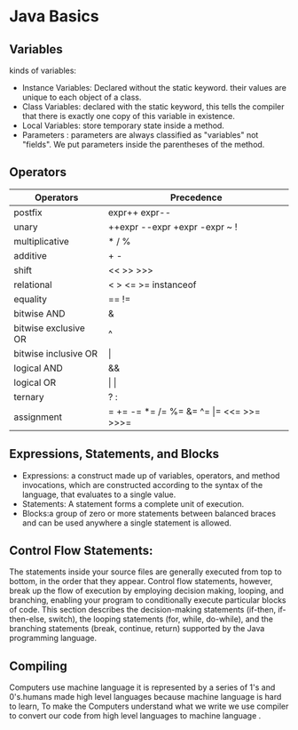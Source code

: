 # Java Basics

## Variables

kinds of variables:

* Instance Variables: Declared without the static keyword.  their values are unique to each object of a class.
* Class Variables: declared with the static keyword, this tells the compiler that there is exactly one copy of this variable in existence.
* Local Variables: store temporary state inside a method.
* Parameters : parameters are always classified as "variables" not "fields". We put parameters inside the parentheses of the method.


## Operators
| Operators	 | Precedence |
| ------ | ----------- |
| postfix | expr++ expr--|
| unary | ++expr --expr +expr -expr ~ !|
| multiplicative | * / %|
| additive | + -|
| shift | << >> >>>|
| relational | < > <= >= instanceof|
| equality | == !=|
| bitwise AND | &|
| bitwise exclusive OR |^|
| bitwise inclusive OR |&#124;|
| logical AND |	&&|
| logical OR|&#124; &#124;|
| ternary|? :|
| assignment|= += -= *= /= %= &= ^= &#124;= <<= >>= >>>=|

## Expressions, Statements, and Blocks

* Expressions: a construct made up of variables, operators, and method invocations, which are constructed according to the syntax of the language, that evaluates to a single value.
* Statements: A statement forms a complete unit of execution.
* Blocks:a group of zero or more statements between balanced braces and can be used anywhere a single statement is allowed.

## Control Flow Statements:

The statements inside your source files are generally executed from top to bottom, in the order that they appear. Control flow statements, however, break up the flow of execution by employing decision making, looping, and branching, enabling your program to conditionally execute particular blocks of code. This section describes the decision-making statements (if-then, if-then-else, switch), the looping statements (for, while, do-while), and the branching statements (break, continue, return) supported by the Java programming language.

## Compiling

Computers use machine language it is represented by a series of 1's and 0's.humans made high level languages because machine language is hard to learn, To make the Computers understand what we write we use compiler to convert our code from high level languages to machine language .
